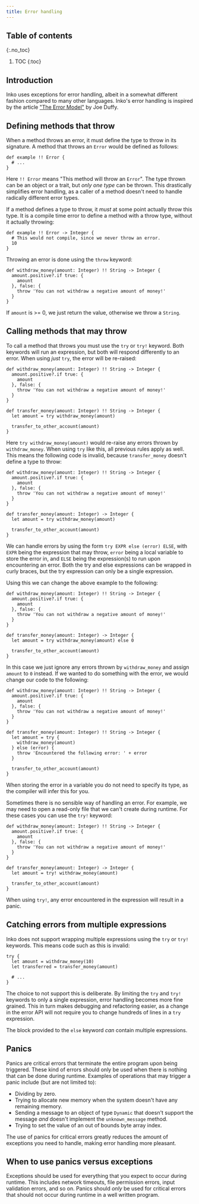 ```yaml
---
title: Error handling
---
```


## Table of contents
{:.no_toc}

1. TOC
{:toc}

## Introduction

Inko uses exceptions for error handling, albeit in a somewhat different fashion
compared to many other languages. Inko's error handling is inspired by the
article ["The Error Model"](http://joeduffyblog.com/2016/02/07/the-error-model/)
by Joe Duffy.

## Defining methods that throw

When a method throws an error, it must define the type to throw in its
signature. A method that throws an `Error` would be defined as follows:

```inko
def example !! Error {
  # ...
}
```

Here `!! Error` means "This method will throw an `Error`". The type thrown can
be an object or a trait, but _only one type_ can be thrown.  This drastically
simplifies error handling, as a caller of a method doesn't need to handle
radically different error types.

If a method defines a type to throw, it _must_ at some point actually throw this
type. It is a compile time error to define a method with a throw type, without
it actually throwing:

```inko
def example !! Error -> Integer {
  # This would not compile, since we never throw an error.
  10
}
```

Throwing an error is done using the `throw` keyword:

```inko
def withdraw_money(amount: Integer) !! String -> Integer {
  amount.positive?.if true: {
    amount
  }, false: {
    throw 'You can not withdraw a negative amount of money!'
  }
}
```

If `amount` is >= 0, we just return the value, otherwise we throw a `String`.

## Calling methods that may throw

To call a method that throws you must use the `try` or `try!` keyword. Both
keywords will run an expression, but both will respond differently to an error.
When using _just_ `try`, the error will be re-raised:

```inko
def withdraw_money(amount: Integer) !! String -> Integer {
  amount.positive?.if true: {
    amount
  }, false: {
    throw 'You can not withdraw a negative amount of money!'
  }
}

def transfer_money(amount: Integer) !! String -> Integer {
  let amount = try withdraw_money(amount)

  transfer_to_other_account(amount)
}
```

Here `try withdraw_money(amount)` would re-raise any errors thrown by
`withdraw_money`. When using `try` like this, all previous rules apply as well.
This means the following code is invalid, because `transfer_money` doesn't
define a type to throw:

```inko
def withdraw_money(amount: Integer) !! String -> Integer {
  amount.positive?.if true: {
    amount
  }, false: {
    throw 'You can not withdraw a negative amount of money!'
  }
}

def transfer_money(amount: Integer) -> Integer {
  let amount = try withdraw_money(amount)

  transfer_to_other_account(amount)
}
```

We can handle errors by using the form `try EXPR else (error) ELSE`, with `EXPR`
being the expression that may throw, `error` being a local variable to store the
error in, and `ELSE` being the expression(s) to run upon encountering an error.
Both the try and else expressions can be wrapped in curly braces, but the try
expression can only be a single expression.

Using this we can change the above example to the following:

```inko
def withdraw_money(amount: Integer) !! String -> Integer {
  amount.positive?.if true: {
    amount
  }, false: {
    throw 'You can not withdraw a negative amount of money!'
  }
}

def transfer_money(amount: Integer) -> Integer {
  let amount = try withdraw_money(amount) else 0

  transfer_to_other_account(amount)
}
```

In this case we just ignore any errors thrown by `withdraw_money` and assign
`amount` to `0` instead. If we wanted to do something with the error, we would
change our code to the following:

```inko
def withdraw_money(amount: Integer) !! String -> Integer {
  amount.positive?.if true: {
    amount
  }, false: {
    throw 'You can not withdraw a negative amount of money!'
  }
}

def transfer_money(amount: Integer) !! String -> Integer {
  let amount = try {
    withdraw_money(amount)
  } else (error) {
    throw 'Encountered the following error: ' + error
  }

  transfer_to_other_account(amount)
}
```

When storing the error in a variable you do not need to specify its type, as the
compiler will infer this for you.

Sometimes there is no sensible way of handling an error. For example, we may
need to open a read-only file that we can't create during runtime. For these
cases you can use the `try!` keyword:

```inko
def withdraw_money(amount: Integer) !! String -> Integer {
  amount.positive?.if true: {
    amount
  }, false: {
    throw 'You can not withdraw a negative amount of money!'
  }
}

def transfer_money(amount: Integer) -> Integer {
  let amount = try! withdraw_money(amount)

  transfer_to_other_account(amount)
}
```

When using `try!`, any error encountered in the expression will result in a
panic.

## Catching errors from multiple expressions

Inko does not support wrapping multiple expressions using the `try` or `try!`
keywords. This means code such as this is invalid:

```inko
try {
  let amount = withdraw_money(10)
  let transferred = transfer_money(amount)

  # ...
}
```

The choice to not support this is deliberate. By limiting the `try` and `try!`
keywords to only a single expression, error handling becomes more fine grained.
This in turn makes debugging and refactoring easier, as a change in the error
API will not require you to change hundreds of lines in a `try` expression.

The block provided to the `else` keyword _can_ contain multiple expressions.

## Panics

Panics are critical errors that terminate the entire program upon being
triggered. These kind of errors should only be used when there is nothing that
can be done during runtime. Examples of operations that may trigger a panic
include (but are not limited to):

* Dividing by zero.
* Trying to allocate new memory when the system doesn't have any remaining
  memory.
* Sending a message to an object of type `Dynamic` that doesn't support the
  message _and_ doesn't implement the `unknown_message` method.
* Trying to set the value of an out of bounds byte array index.

The use of panics for critical errors greatly reduces the amount of exceptions
you need to handle, making error handling more pleasant.

## When to use panics versus exceptions

Exceptions should be used for everything that you expect to occur during
runtime. This includes network timeouts, file permission errors, input
validation errors, and so on. Panics should _only_ be used for critical errors
that should not occur during runtime in a well written program.
